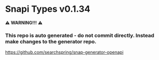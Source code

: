# Snapi Types v0.1.34

:warning: **WARNING!!!** :warning:
### This repo is auto generated - do not commit directly. Instead make changes to the generator repo.
https://github.com/searchspring/snap-generator-openapi